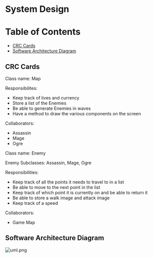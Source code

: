 # System Design 

# Table of Contents
  - [CRC Cards](#crc-cards)
  - [Software Architecture Diagram](#software-architecture-diagram)


## CRC Cards
Class name: Map

Responsibilites:
- Keep track of lives and currency
- Store a list of the Enemies
- Be able to generate Enemies in waves
- Have a method to draw the various components on the screen

Collaborators:
- Assassin
- Mage
- Ogre

Class name: Enemy

Enemy Subclasses: Assassin, Mage, Ogre

Responsibilities:
- Keep track of all the points it needs to travel to in a list
- Be able to move to the next point in the list
- Keep track of which point it is currently on and be able to return it
- Be able to store a walk image and attack image
- Keep track of a speed

Collaborators:
- Game Map

## Software Architecture Diagram
![uml.png](https://github.com/UTMCSC301/project-ctrl-alt-elite/blob/master/doc/sprint%202/image/uml.png)

